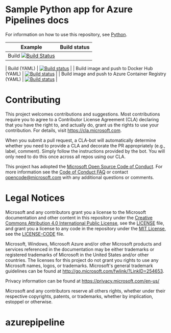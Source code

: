 # Sample Python app for Azure Pipelines docs

For information on how to use this repository, see [Python](https://docs.microsoft.com/azure/devops/pipelines/languages/python).

| Example | Build status |
|---------|--------------|
| Build [![Build Status](https://dev.azure.com/vishalpadghan/DemoProjectForToday/_apis/build/status/vishalrpadghan.pipelines-python-django?branchName=master)](https://dev.azure.com/vishalpadghan/DemoProjectForToday/_build/latest?definitionId=2?branchName=master) |

| Build (YAML) | [![Build status](https://dev.azure.com/pipelines-docs/docs/_apis/build/status/python-django/python)](https://dev.azure.com/pipelines-docs/docs/_build/latest?definitionId=13) |
| Build image and push to Docker Hub (YAML) | [![Build status](https://dev.azure.com/pipelines-docs/docs/_apis/build/status/python-django/python-dockerhub)](https://dev.azure.com/pipelines-docs/docs/_build/latest?definitionId=14) |
| Build image and push to Azure Container Registry (YAML) | [![Build status](https://dev.azure.com/pipelines-docs/docs/_apis/build/status/python-django/python-acr)](https://dev.azure.com/pipelines-docs/docs/_build/latest?definitionId=15) |

# Contributing

This project welcomes contributions and suggestions.  Most contributions require you to agree to a
Contributor License Agreement (CLA) declaring that you have the right to, and actually do, grant us
the rights to use your contribution. For details, visit https://cla.microsoft.com.

When you submit a pull request, a CLA-bot will automatically determine whether you need to provide
a CLA and decorate the PR appropriately (e.g., label, comment). Simply follow the instructions
provided by the bot. You will only need to do this once across all repos using our CLA.

This project has adopted the [Microsoft Open Source Code of Conduct](https://opensource.microsoft.com/codeofconduct/).
For more information see the [Code of Conduct FAQ](https://opensource.microsoft.com/codeofconduct/faq/) or
contact [opencode@microsoft.com](mailto:opencode@microsoft.com) with any additional questions or comments.

# Legal Notices

Microsoft and any contributors grant you a license to the Microsoft documentation and other content
in this repository under the [Creative Commons Attribution 4.0 International Public License](https://creativecommons.org/licenses/by/4.0/legalcode),
see the [LICENSE](LICENSE) file, and grant you a license to any code in the repository under the [MIT License](https://opensource.org/licenses/MIT), see the
[LICENSE-CODE](LICENSE-CODE) file.

Microsoft, Windows, Microsoft Azure and/or other Microsoft products and services referenced in the documentation
may be either trademarks or registered trademarks of Microsoft in the United States and/or other countries.
The licenses for this project do not grant you rights to use any Microsoft names, logos, or trademarks.
Microsoft's general trademark guidelines can be found at http://go.microsoft.com/fwlink/?LinkID=254653.

Privacy information can be found at https://privacy.microsoft.com/en-us/

Microsoft and any contributors reserve all others rights, whether under their respective copyrights, patents,
or trademarks, whether by implication, estoppel or otherwise.
# azurepipeline
